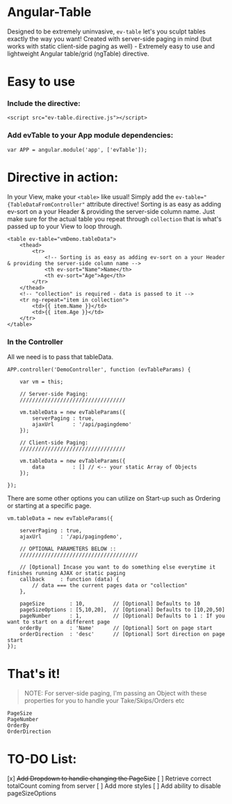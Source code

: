 # Angular-Table

Designed to be extremely uninvasive, `ev-table` let's you sculpt tables exactly the way you want!
Created with server-side paging in mind (but works with static client-side paging as well) - Extremely easy to use and lightweight Angular table/grid (ngTable) directive.

# Easy to use

### Include the directive:

`<script src="ev-table.directive.js"></script>`

### Add evTable to your App module dependencies:

`var APP = angular.module('app', ['evTable']);`


# Directive in action:

In your View, make your `<table>` like usual! Simply add the `ev-table="{TableDataFromController"` attribute directive!
Sorting is as easy as adding ev-sort on a your Header & providing the server-side column name.
Just make sure for the actual table you repeat through `collection` that is what's passed up to your View to loop through.

    <table ev-table="vmDemo.tableData">
		<thead>
			<tr>
				<!-- Sorting is as easy as adding ev-sort on a your Header & providing the server-side column name -->
				<th ev-sort="Name">Name</th>
				<th ev-sort="Age">Age</th>
			</tr>
		</thead>  
		<!-- "collection" is required - data is passed to it -->
		<tr ng-repeat="item in collection">
			<td>{{ item.Name }}</td>
			<td>{{ item.Age }}</td>
		</tr>
	</table>


### In the Controller

All we need is to pass that tableData.


    APP.controller('DemoController', function (evTableParams) {

		var vm = this;
		
		// Server-side Paging:
		//////////////////////////////////

		vm.tableData = new evTableParams({ 
			serverPaging : true,
			ajaxUrl      : '/api/pagingdemo'
		});

		// Client-side Paging:
		//////////////////////////////////
		
		vm.tableData = new evTableParams({ 
			data         : [] // <-- your static Array of Objects
		});

	});
		
There are some other options you can utilize on Start-up such as Ordering or starting at a specific page.

    vm.tableData = new evTableParams({ 

		serverPaging : true,
		ajaxUrl      : '/api/pagingdemo',

		// OPTIONAL PARAMETERS BELOW ::
		//////////////////////////////////////

		// [Optional] Incase you want to do something else everytime it finishes running AJAX or static paging
		callback     : function (data) { 
			// data === the current pages data or "collection"
		},

		pageSize 	    : 10,  	      // [Optional] Defaults to 10
		pageSizeOptions : [5,10,20],  // [Optional] Defaults to [10,20,50]
		pageNumber	    : 1,   	      // [Optional] Defaults to 1 : If you want to start on a different page
		orderBy         : 'Name'      // [Optional] Sort on page start
		orderDirection  : 'desc'      // [Optional] Sort direction on page start
	});
		

			
# That's it!

> NOTE: For server-side paging, I'm passing an Object with these properties for you to handle your Take/Skips/Orders etc

	PageSize 
	PageNumber 
	OrderBy 
	OrderDirection


# TO-DO List:

[x] ~~Add Dropdown to handle changing the PageSize~~
[ ] Retrieve correct totalCount coming from server
[ ] Add more styles
[ ] Add ability to disable pageSizeOptions
